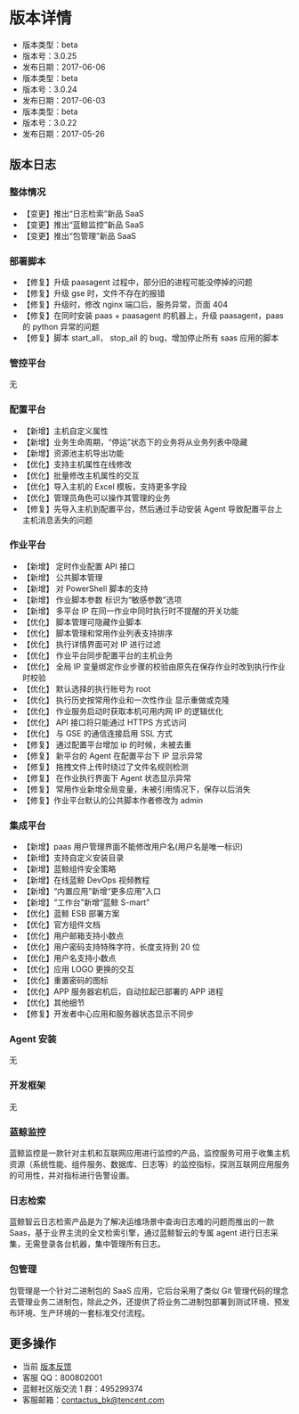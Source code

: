 # 版本详情
- 版本类型：beta
- 版本号：3.0.25
- 发布日期：2017-06-06
- 版本类型：beta
- 版本号：3.0.24
- 发布日期：2017-06-03
- 版本类型：beta
- 版本号：3.0.22
- 发布日期：2017-05-26

## 版本日志

### 整体情况

- 【变更】推出“日志检索”新品 SaaS
- 【变更】推出“蓝鲸监控”新品 SaaS
- 【变更】推出“包管理”新品 SaaS


### 部署脚本

- 【修复】升级 paasagent 过程中，部分旧的进程可能没停掉的问题
- 【修复】升级 gse 时，文件不存在的报错
- 【修复】升级时，修改 nginx 端口后，服务异常，页面 404
- 【修复】在同时安装 paas + paasagent 的机器上，升级 paasagent，paas 的 python 异常的问题
- 【修复】脚本 start_all， stop_all 的 bug，增加停止所有 saas 应用的脚本

### 管控平台

无

### 配置平台

- 【新增】主机自定义属性
- 【新增】业务生命周期，“停运”状态下的业务将从业务列表中隐藏
- 【新增】资源池主机导出功能
- 【优化】支持主机属性在线修改
- 【优化】批量修改主机属性的交互
- 【优化】导入主机的 Excel 模板，支持更多字段
- 【优化】管理员角色可以操作其管理的业务
- 【修复】先导入主机到配置平台，然后通过手动安装 Agent 导致配置平台上主机消息丢失的问题

### 作业平台

- 【新增】 定时作业配置 API 接口
- 【新增】 公共脚本管理
- 【新增】 对 PowerShell 脚本的支持
- 【新增】 作业脚本参数 标识为“敏感参数”选项
- 【新增】 多平台 IP 在同一作业中同时执行时不提醒的开关功能
- 【优化】 脚本管理可隐藏作业脚本
- 【优化】 脚本管理和常用作业列表支持排序
- 【优化】 执行详情界面可对 IP 进行过滤
- 【优化】 作业平台同步配置平台的主机业务
- 【优化】 全局 IP 变量绑定作业步骤的校验由原先在保存作业时改到执行作业时校验
- 【优化】 默认选择的执行账号为 root
- 【优化】 执行历史按常用作业和一次性作业 显示重做或克隆
- 【优化】 作业服务启动时获取本机可用内网 IP 的逻辑优化
- 【优化】 API 接口将只能通过 HTTPS 方式访问
- 【优化】 与 GSE 的通信连接启用 SSL 方式
- 【修复】 通过配置平台增加 ip 的时候，未被去重
- 【修复】 新平台的 Agent 在配置平台下 IP 显示异常
- 【修复】 拖拽文件上传时绕过了文件名规则检测
- 【修复】 在作业执行界面下 Agent 状态显示异常
- 【修复】 常用作业新增全局变量，未被引用情况下，保存以后消失
- 【修复】作业平台默认的公共脚本作者修改为 admin

### 集成平台

- 【新增】paas 用户管理界面不能修改用户名(用户名是唯一标识)
- 【新增】支持自定义安装目录
- 【新增】蓝鲸组件安全策略
- 【新增】在线蓝鲸 DevOps 视频教程
- 【新增】“内置应用”新增“更多应用”入口
- 【新增】“工作台”新增“蓝鲸 S-mart”
- 【优化】蓝鲸 ESB 部署方案
- 【优化】官方组件文档
- 【优化】用户邮箱支持小数点
- 【优化】用户密码支持特殊字符，长度支持到 20 位
- 【优化】用户名支持小数点
- 【优化】应用 LOGO 更换的交互
- 【优化】重置密码的图标
- 【优化】APP 服务器宕机后，自动拉起已部署的 APP 进程
- 【优化】其他细节
- 【修复】开发者中心应用和服务器状态显示不同步

### Agent 安装

无

### 开发框架

无

### 蓝鲸监控

蓝鲸监控是一款针对主机和互联网应用进行监控的产品，监控服务可用于收集主机资源（系统性能、组件服务、数据库、日志等）的监控指标，探测互联网应用服务的可用性，并对指标进行告警设置。

### 日志检索

蓝鲸智云日志检索产品是为了解决运维场景中查询日志难的问题而推出的一款 Saas，基于业界主流的全文检索引擎，通过蓝鲸智云的专属 agent 进行日志采集，无需登录各台机器，集中管理所有日志。

### 包管理

包管理是一个针对二进制包的 SaaS 应用，它后台采用了类似 Git 管理代码的理念去管理业务二进制包，除此之外，还提供了将业务二进制包部署到测试环境、预发布环境、生产环境的一套标准交付流程。

## 更多操作

- 当前 [版本反馈](http://bk.tencent.com/s-mart/community)
- 客服 QQ：800802001
- 蓝鲸社区版交流 1 群：495299374
- 客服邮箱：contactus_bk@tencent.com
